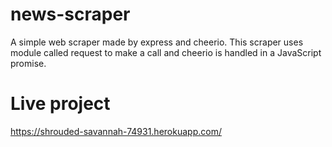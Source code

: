 # news-scraper

A simple web scraper made by express and cheerio. 
This scraper uses module called request to make a call and cheerio is handled in a JavaScript promise.

# Live project  

https://shrouded-savannah-74931.herokuapp.com/
